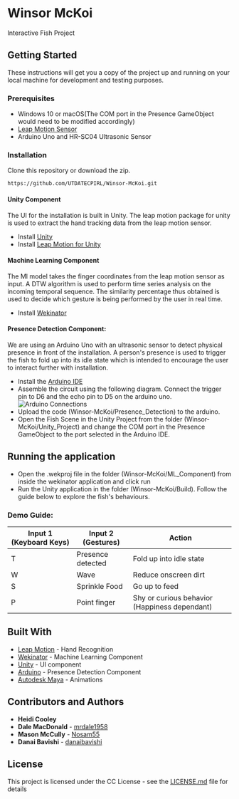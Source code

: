 # Winsor McKoi 

Interactive Fish Project

## Getting Started

These instructions will get you a copy of the project up and running on your local machine for development and testing purposes. 

### Prerequisites 

* Windows 10 or macOS(The COM port in the Presence GameObject would need to be modified accordingly)
* [Leap Motion Sensor](https://www.ultraleap.com/product/leap-motion-controller/)
* Arduino Uno and HR-SC04 Ultrasonic Sensor

### Installation
Clone this repository or download the zip.
```
https://github.com/UTDATECPIRL/Winsor-McKoi.git
```
#### Unity Component
The UI for the installation is built in Unity. The leap motion package for unity is used to extract the hand tracking data from the leap motion sensor. 
* Install [Unity](https://store.unity.com/#plans-individual)
* Install [Leap Motion for Unity](https://developer.leapmotion.com/unity#5436356) 

#### Machine Learning Component
The Ml model takes the finger coordinates from the leap motion sensor as input. A DTW algorithm is used to perform time series analysis on the incoming temporal sequence. The similarity percentage thus obtained is used to decide which gesture is being performed by the user in real time.   
* Install [Wekinator](http://www.wekinator.org/downloads/)

#### Presence Detection Component:
We are using an Arduino Uno with an ultrasonic sensor to detect physical presence in front of the installation. A person's presence is used to trigger the fish to fold up into its idle state which is intended to encourage the user to interact further with installation. 
* Install the [Arduino IDE](https://www.arduino.cc/en/main/software)
* Assemble the circuit using the following diagram. Connect the trigger pin to D6 and the echo pin to D5 on the arduino uno.
![Arduino Connections](https://hackster.imgix.net/uploads/attachments/991561/uploads2ftmp2ff6c8de93-288c-4663-9a29-31c8e61172812fultrasonic5_WCDWvutJmv.png?auto=compress%2Cformat&w=1280&h=960&fit=max)
* Upload the code (Winsor-McKoi/Presence_Detection) to the arduino. 
* Open the Fish Scene in the Unity Project from the folder (Winsor-McKoi/Unity_Project) and change the COM port in the Presence GameObject to the port selected in the Arduino IDE. 

## Running the application

* Open the .wekproj file in the folder (Winsor-McKoi/ML_Component) from inside the wekinator application and click run
* Run the Unity application in the folder (Winsor-McKoi/Build). Follow the guide below to explore the fish's behaviours. 

### Demo Guide:

**Input 1 (Keyboard Keys)** | **Input 2 (Gestures)** | **Action**
------------ | ------------- | ------------ 
 T | Presence detected | Fold up into idle state
 W | Wave | Reduce onscreen dirt
 S | Sprinkle Food | Go up to feed
 P | Point finger | Shy or curious behavior (Happiness dependant)


## Built With

* [Leap Motion](https://developer.leapmotion.com/unity) - Hand Recognition
* [Wekinator](http://www.wekinator.org/) - Machine Learning Component
* [Unity](https://unity.com/) - UI component
* [Arduino](https://www.arduino.cc/en/main/software) - Presence Detection Component
* [Autodesk Maya](https://www.autodesk.com/products/maya/overview?support=ADVANCED&plc=MAYA&term=1-YEAR&quantity=1) - Animations 

## Contributors and Authors

* **Heidi Cooley**
* **Dale MacDonald** - [mrdale1958](https://github.com/mrdale1958?tab=repositories)
* **Mason McCully** - [Nosam55](https://github.com/Nosam55)
* **Danai Bavishi** - [danaibavishi](https://github.com/danaibavishi)

## License

This project is licensed under the CC License - see the [LICENSE.md](LICENSE.md) file for details
